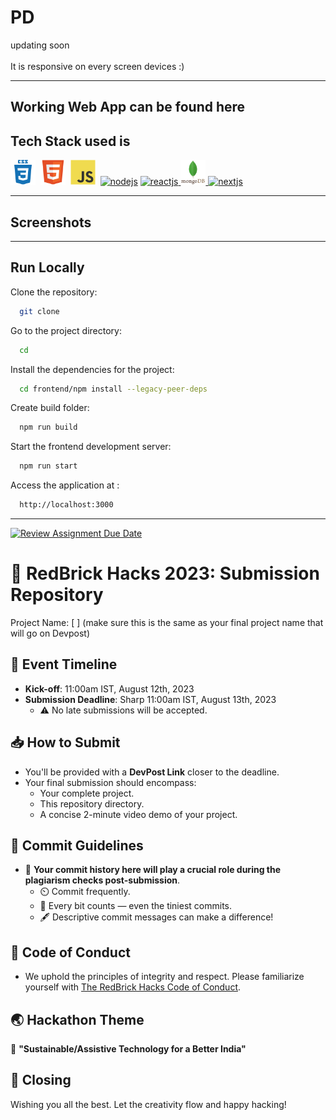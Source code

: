 # PD
updating soon
<br> <br>
It is responsive on every screen devices :)
<hr>

## Working Web App can be found here



## Tech Stack used is

 <img src="https://github.com/devicons/devicon/blob/master/icons/css3/css3-plain-wordmark.svg"  title="CSS3" alt="CSS" width="40" height="40"/>&nbsp;
 <img src="https://github.com/devicons/devicon/blob/master/icons/html5/html5-original.svg" title="HTML5" alt="HTML" width="40" height="40"/>&nbsp;
 <img src="https://github.com/devicons/devicon/blob/master/icons/javascript/javascript-original.svg" title="JavaScript" alt="JavaScript" width="40" height="40"/>&nbsp;
 <a href="https://nodejs.org/en" target="_blank"> <img src="https://www.vectorlogo.zone/logos/nodejs/nodejs-icon.svg" alt="nodejs" width="40" height="40"/></a>
 <a href="https://react.dev/" target="_blank"> <img src="https://www.vectorlogo.zone/logos/reactjs/reactjs-icon.svg" alt="reactjs" width="40" height="40"/> </a> 
 <a href="https://www.mongodb.com/" target="_blank"> <img src="https://raw.githubusercontent.com/devicons/devicon/master/icons/mongodb/mongodb-original-wordmark.svg" alt="mongodb" width="40" height="40"/> </a> 
 <a href="https://nextjs.org/" target="_blank" rel="noreferrer"> <img src="https://cdn.worldvectorlogo.com/logos/nextjs-2.svg" alt="nextjs" width="40" height="40"/> </a>

 <hr>

## Screenshots 

<hr>

## Run Locally
Clone the repository:

```bash
  git clone 
```
Go to the project directory:

```bash
  cd 
```
Install the dependencies for the project:

```bash
  cd frontend/npm install --legacy-peer-deps
```
Create build folder:

```bash
  npm run build
```
Start the frontend development server:

```bash
  npm run start
```
Access the application at :

```bash
  http://localhost:3000
```


<hr>
  

[![Review Assignment Due Date](https://classroom.github.com/assets/deadline-readme-button-24ddc0f5d75046c5622901739e7c5dd533143b0c8e959d652212380cedb1ea36.svg)](https://classroom.github.com/a/4K2fsVRG)
# 🚀 RedBrick Hacks 2023: Submission Repository
Project Name: [  ] (make sure this is the same as your final project name that will go on Devpost)

## 📅 Event Timeline

- **Kick-off**: 11:00am IST, August 12th, 2023
- **Submission Deadline**: Sharp 11:00am IST, August 13th, 2023
  - ⚠️ No late submissions will be accepted.

## 📥 How to Submit

- You'll be provided with a **DevPost Link** closer to the deadline.
- Your final submission should encompass:
  - Your complete project.
  - This repository directory.
  - A concise 2-minute video demo of your project.

## 📌 Commit Guidelines

- 📝 **Your commit history here will play a crucial role during the plagiarism checks post-submission**.
  - ⏲️ Commit frequently.
  - 📜 Every bit counts — even the tiniest commits.
  - 🖋️ Descriptive commit messages can make a difference!

## 📜 Code of Conduct

- We uphold the principles of integrity and respect. Please familiarize yourself with [The RedBrick Hacks Code of Conduct](https://bit.ly/rbh-policy).

## 🌏 Hackathon Theme

🌱 **"Sustainable/Assistive Technology for a Better India"**

## 🥳 Closing

Wishing you all the best. Let the creativity flow and happy hacking!
